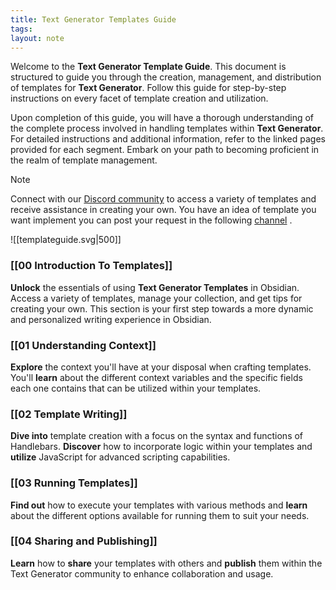 ```yaml
---
title: Text Generator Templates Guide
tags: 
layout: note 
---
```

Welcome to the **Text Generator Template Guide**. This document is structured to guide you through the creation, management, and distribution of templates for **Text Generator**. Follow this guide for step-by-step instructions on every facet of template creation and utilization.

Upon completion of this guide, you will have a thorough understanding of the complete process involved in handling templates within **Text Generator**. For detailed instructions and additional information, refer to the linked pages provided for each segment. Embark on your path to becoming proficient in the realm of template management.

> [!note]
> 
Connect with our [Discord community](https://discord.gg/BRYqetyjag) to access a variety of templates and receive assistance in creating your own. You have an idea of template you want implement you can post your request in the following [channel](https://discord.com/channels/1083485983879741572/1171398025944506430) .




![[templateguide.svg|500]]

### [[00 Introduction To Templates]]
**Unlock** the essentials of using **Text Generator Templates** in Obsidian. Access a variety of templates, manage your collection, and get tips for creating your own. This section is your first step towards a more dynamic and personalized writing experience in Obsidian.

### [[01 Understanding Context]]
**Explore** the context you'll have at your disposal when crafting templates. You'll **learn** about the different context variables and the specific fields each one contains that can be utilized within your templates.

### [[02 Template Writing]]
**Dive into** template creation with a focus on the syntax and functions of Handlebars. **Discover** how to incorporate logic within your templates and **utilize** JavaScript for advanced scripting capabilities.

### [[03 Running Templates]]
**Find out** how to execute your templates with various methods and **learn** about the different options available for running them to suit your needs.

### [[04 Sharing and Publishing]]
**Learn** how to **share** your templates with others and **publish** them within the Text Generator community to enhance collaboration and usage.



